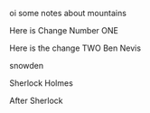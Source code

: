 oi  some notes about mountains

Here is Change Number ONE


Here is the change TWO   Ben Nevis


snowden


Sherlock Holmes


After Sherlock
